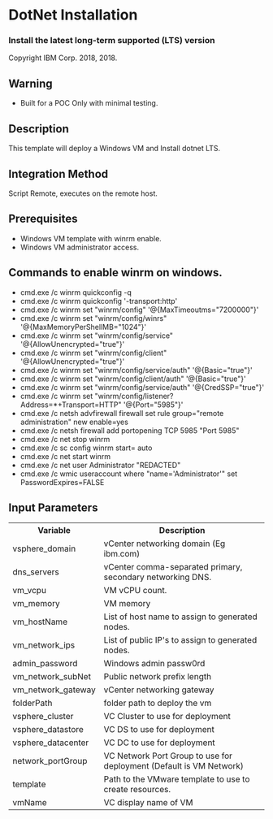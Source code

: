 # DotNet Installation
### Install the latest long-term supported (LTS) version
Copyright IBM Corp. 2018, 2018.

## Warning

- Built for a POC Only with minimal testing.

## Description

This template will deploy a Windows VM and Install dotnet LTS.

## Integration Method

Script Remote, executes on the remote host.

## Prerequisites

- Windows VM template with winrm enable.
- Windows VM administrator access.

## Commands to enable winrm on windows.
- cmd.exe /c winrm quickconfig -q
- cmd.exe /c winrm quickconfig '-transport:http'
- cmd.exe /c winrm set "winrm/config" '@{MaxTimeoutms="7200000"}'
- cmd.exe /c winrm set "winrm/config/winrs" '@{MaxMemoryPerShellMB="1024"}'
- cmd.exe /c winrm set "winrm/config/service" '@{AllowUnencrypted="true"}'
- cmd.exe /c winrm set "winrm/config/client" '@{AllowUnencrypted="true"}'
- cmd.exe /c winrm set "winrm/config/service/auth" '@{Basic="true"}'
- cmd.exe /c winrm set "winrm/config/client/auth" '@{Basic="true"}'
- cmd.exe /c winrm set "winrm/config/service/auth" '@{CredSSP="true"}'
- cmd.exe /c winrm set "winrm/config/listener?Address=*+Transport=HTTP" '@{Port="5985"}'
- cmd.exe /c netsh advfirewall firewall set rule group="remote administration" new enable=yes
- cmd.exe /c netsh firewall add portopening TCP 5985 "Port 5985"
- cmd.exe /c net stop winrm
- cmd.exe /c sc config winrm start= auto
- cmd.exe /c net start winrm
- cmd.exe /c net user Administrator "REDACTED"
- cmd.exe /c wmic useraccount where "name='Administrator'" set PasswordExpires=FALSE

## Input Parameters

<table>
  <tr>
    <th>Variable</th>
    <th>Description</th>
  </tr>
  <tr>
    <td>vsphere_domain</td>
    <td>vCenter networking domain (Eg ibm.com)</td>
  </tr>
  <tr>
    <td>dns_servers</td>
    <td>vCenter comma-separated primary, secondary networking DNS.</td>
  </tr>
  <tr>
    <td>vm_vcpu</td>
    <td>VM vCPU count.</td>
  </tr>
  <tr>
    <td>vm_memory</td>
    <td>VM memory</td>
  </tr>
  <tr>
    <td>vm_hostName</td>
    <td>List of host name to assign to generated nodes.</td>
  </tr>
  <tr>
    <td>vm_network_ips</td>
    <td>List of public IP's to assign to generated nodes.</td>
  </tr>
  <tr>
    <td>admin_password</td>
    <td>Windows admin passw0rd</td>
  </tr>
  <tr>
    <td>vm_network_subNet</td>
    <td>Public network prefix length</td>
  </tr>
  <tr>
    <td>vm_network_gateway</td>
    <td>vCenter networking gateway</td>
  </tr>
  <tr>
    <td>folderPath</td>
    <td>folder path to deploy the vm</td>
  </tr>
  <tr>
    <td>vsphere_cluster</td>
    <td>VC Cluster to use for deployment</td>
  </tr>
  <tr>
    <td>vsphere_datastore</td>
    <td>VC DS to use for deployment</td>
  </tr>
  <tr>
    <td>vsphere_datacenter</td>
    <td>VC DC to use for deployment</td>
  </tr>
  <tr>
    <td>network_portGroup</td>
    <td>VC Network Port Group to use for deployment (Default is VM Network)</td>
  </tr>
  <tr>
    <td>template</td>
    <td>Path to the VMware template to use to create resources.</td>
  </tr>
  <tr>
    <td>vmName</td>
    <td>VC display name of VM</td>
  </tr>
</table>
